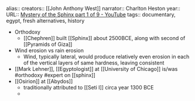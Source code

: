 alias::
creators:: 
[[John Anthony West]]
narrator:: Charlton Heston
year::
URL:: [Mystery of the Sphinx part 1 of 9 - YouTube](https://www.youtube.com/watch?v=VOeWDkbiJtE&list=PLkQUBf-_-t7EiVmZVEE4OUxK-mrvNFjw6)
tags:: documentary, egypt, fresh alternatives, history

- Orthodoxy
	- [[Chephren]] built [[Sphinx]] about 2500BCE, along with second of [[Pyramids of Giza]]
- Wind erosion vs rain erosion
	- Wind, typically lateral, would produce relatively even erosion in each of the vertical layers of same hardness, leaving consistent
- [[Mark Lehner]], [[Egyptologist]] at [[University of Chicago]] is/was #orthodoxy #expert on [[sphinx]]
- [[Osirion]] at [[Abydos]]
	- traditionally attributed to [[Seti I]] circa year 1300 BCE
	-